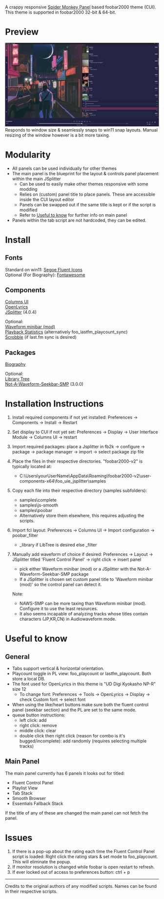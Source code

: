 A crappy responsive [Spider Monkey Panel](https://github.com/TheQwertiest/foo_spider_monkey_panel) based foobar2000 theme (CUI).  
This theme is supported in foobar2000 32-bit & 64-bit.

# Preview
![Preview](preview.png)  
Responds to window size & seamlessly snaps to win11 snap layouts. Manual resizing of the window however is a bit more taxing.  

# Modularity
* All panels can be used individually for other themes
* The main panel is the blueprint for the layout & controls panel placement within the main JSplitter
    * Can be used to easily make other themes responsive with some modding
    * Relies on (custom) panel title to place panels. These are accessible inside the CUI layout editor
    * Panels can be swapped out if the same title is kept or if the script is modified
    * Refer to [Useful to know](#useful-to-know) for further info on main panel
* Panels within the tab script are not hardcoded, they can be edited.

# Install
## Fonts
Standard on win11: [Segoe Fluent Icons](https://learn.microsoft.com/en-us/windows/apps/design/downloads/#fonts)  
Optional (For Biography): [Fontawesome](https://github.com/FortAwesome/Font-Awesome/blob/4.x/fonts/fontawesome-webfont.ttf)

## Components
[Columns UI](https://www.foobar2000.org/components/view/foo_ui_columns)  
[OpenLyrics](https://www.foobar2000.org/components/view/foo_openlyrics)  
[JSplitter](https://hydrogenaudio.org/index.php/topic,126743.msg1063721.html#msg1063721) (4.0.4)  

Optional:  
[Waveform minibar (mod)](https://www.foobar2000.org/components/view/foo_wave_minibar_mod)  
[Playback Statistics](https://www.foobar2000.org/components/view/foo_playcount) (alternatively foo_lastfm_playcount_sync)  
[Scrobble](https://www.foobar2000.org/components/view/foo_scrobble) (if last.fm sync is desired)

## Packages
[Biography](https://github.com/Wil-B/Biography)  

Optional:  
[Library Tree](https://github.com/Wil-B/Library-Tree)  
[Not-A-Waveform-Seekbar-SMP](https://github.com/regorxxx/Not-A-Waveform-Seekbar-SMP) (3.0.0)

# Installation Instructions
1.  Install required components if not yet installed: Preferences -> Components -> Install -> Restart
2.  Set display to CUI if not yet set: Preferences -> Display -> User Interface Module -> Columns UI -> restart
3.  Import required packages: place a Jsplitter in fb2k -> configure -> package -> package manager -> import -> select package zip file
4.  Place the files in their respective directories. "foobar2000-v2" is typically located at:
    - C:\Users\yourUserName\AppData\Roaming\foobar2000-v2\user-components-x64\foo_uie_jsplitter\samples
5.  Copy each file into their respective directory (samples subfolders):
    - samples\complete
    - samples\js-smooth
    - samples\poobar  
    - Alternatively store them elsewhere, this requires adjusting the scripts.
6.  Import fcl layout: Preferences -> Columns UI -> Import configuration -> poobar_filter
    - _library if LibTree is desired else _filter
7. Manually add waveform of choice if desired: Preferences -> Layout -> JSplitter titled 'Fluent Control Panel' -> right click -> insert panel
    - pick either Waveform minibar (mod) or a JSplitter with the Not-A-Waveform-Seekbar-SMP package
    - If a JSplitter is chosen set custom panel title to 'Waveform minibar (mod)' so the control panel can detect it.  
    
   Note:
   - NAWS-SMP can be more taxing than Waveform minibar (mod). Configure it to use the least resources.
   - It also seems incapable of analyzing tracks whose titles contain characters (JP,KR,CN) in Audiowaveform mode.

# Useful to know
## General
* Tabs support vertical & horizontal orientation.
* Playcount toggle in PL view: foo_playcount or lastfm_playcount. Both store a local DB.
* The font used for OpenLyrics in this theme is "UD Digi Kyokasho NP-R" size 12
    * To change font: Preferences -> Tools -> OpenLyrics -> Display -> check Custom font -> select font
* When using the like/heart buttons make sure both the fluent control panel (seekbar section) and the PL are set to the same mode.
* queue button instructions:
    * left click: add
    * right click: remove
    * middle click: clear
    * double click then right click (reason for combo is it's bugged/incomplete): add randomly (requires selecting multiple tracks)

## Main Panel
The main panel currently has 6 panels it looks out for titled:
* Fluent Control Panel
* Playlist View
* Tab Stack
* Smooth Browser
* Essentials Fallback Stack  

If the title of any of these are changed the main panel can not fetch the panel.

# Issues
1. If there is a pop-up about the rating each time the Fluent Control Panel script is loaded: Right click the rating stars & set mode to foo_playcount. This will eliminate the popup.
2. If monitor resolution is changed while foobar is open restart to refresh.
3. If ever locked out of access to preferences button: ctrl + p

---
Credits to the original authors of any modified scripts. Names can be found in their respective scripts.
